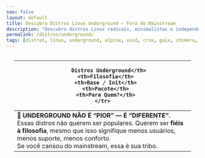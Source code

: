 ```yaml
---
seo: false
layout: default
title: Descubra Distros Linux Underground — Fora do Mainstream
description: "Descubra distros Linux radicais, minimalistas e independentes: Alpine, Void, CRUX, Guix, Chimera e mais — fora do mainstream, cheias de atitude."
permalink: /distros/underground/
tags: [distros, linux, underground, alpine, void, crux, guix, chimera, alternativas, rebeldes]
---
```







<section class="post-content">





<div style="overflow-x: auto; padding: 0 20px;">
  <table class="evergreen-table">
  <thead>
    <tr>
      <th>
      
        Distros Underground</th>
      <th>Filosofia</th>
      <th>Base / Init</th>
      <th>Pacote</th>
      <th>Para Quem?</th>
    </tr>
  </thead>
  <tbody>
    <tr>
      <td data-label="
      
        Distros Underground"><strong>Alpine Linux</strong></td>
      <td data-label="Filosofia">Leveza extrema. Segurança. Containers.</td>
      <td data-label="Base / Init">musl libc + OpenRC</td>
      <td data-label="Pacote"><code>apk</code></td>
      <td data-label="Para Quem?">DevOps, containers, servidores minimalistas</td>
    </tr>
    <tr>
      <td data-label="
      
        Distros Underground"><strong>Void Linux</strong></td>
      <td data-label="Filosofia">Independente. Runit. Liberdade total.</td>
      <td data-label="Base / Init">glibc/musl + Runit</td>
      <td data-label="Pacote"><code>xbps</code></td>
      <td data-label="Para Quem?">Quem odeia systemd e ama simplicidade</td>
    </tr>
    <tr>
      <td data-label="
      
        Distros Underground"><strong>CRUX</strong></td>
      <td data-label="Filosofia">KISS. Feito para experts. Compila tudo.</td>
      <td data-label="Base / Init">glibc + BSD-style init</td>
      <td data-label="Pacote">Ports (compilação)</td>
      <td data-label="Para Quem?">Gurus que querem controle total</td>
    </tr>
    <tr>
      <td data-label="
      
        Distros Underground"><strong>Hyperbola GNU/Linux-libre</strong></td>
      <td data-label="Filosofia">100% software livre. Sem blobs. Ética radical.</td>
      <td data-label="Base / Init">Parabola (Arch) + OpenRC</td>
      <td data-label="Pacote"><code>pacman</code></td>
      <td data-label="Para Quem?">Defensores da liberdade de software</td>
    </tr>
    <tr>
      <td data-label="
      
        Distros Underground"><strong>Dragora GNU/Linux-Libre</strong></td>
      <td data-label="Filosofia">GNU puro. Simples. Independente.</td>
      <td data-label="Base / Init">glibc + BSD init</td>
      <td data-label="Pacote">Dragora Package Tool</td>
      <td data-label="Para Quem?">Quem quer fugir de Debian/RedHat/Arch</td>
    </tr>
    <tr>
      <td data-label="
      
        Distros Underground"><strong>Guix System</strong></td>
      <td data-label="Filosofia">Funcional. Reproducível. Declarativo.</td>
      <td data-label="Base / Init">GNU Guix (Nix-like) + Shepherd</td>
      <td data-label="Pacote"><code>guix</code></td>
      <td data-label="Para Quem?">Cientistas, programadores funcionais</td>
    </tr>
    <tr>
      <td data-label="
      
        Distros Underground"><strong>Chimera Linux</strong></td>
      <td data-label="Filosofia">Híbrido Linux/BSD. Moderno. Experimental.</td>
      <td data-label="Base / Init">LLVM libc + dinit</td>
      <td data-label="Pacote"><code>apko</code> (inspirado em apk)</td>
      <td data-label="Para Quem?">Early adopters, curiosos de BSD + Linux</td>
    </tr>
    <tr>
      <td data-label="
      
        Distros Underground"><strong>Adélie Linux</strong></td>
      <td data-label="Filosofia">Velocidade em hardware antigo. PowerPC, ARM, x86.</td>
      <td data-label="Base / Init">musl + OpenRC</td>
      <td data-label="Pacote"><code>apk</code></td>
      <td data-label="Para Quem?">Reviver hardware antigo com Linux moderno</td>
    </tr>
    <tr>
      <td data-label="
      
        Distros Underground"><strong>Devuan</strong></td>
      <td data-label="Filosofia">Debian sem systemd. Liberdade de init.</td>
      <td data-label="Base / Init">Debian + sysvinit/OpenRC/runit</td>
      <td data-label="Pacote"><code>apt</code></td>
      <td data-label="Para Quem?">Quem ama Debian, mas odeia systemd</td>
    </tr>
    <tr>
      <td data-label="
      
        Distros Underground"><strong>Artix Linux</strong></td>
      <td data-label="Filosofia">Arch sem systemd. Escolha seu init.</td>
      <td data-label="Base / Init">Arch + OpenRC/runit/s6</td>
      <td data-label="Pacote"><code>pacman</code></td>
      <td data-label="Para Quem?">Arch users que querem liberdade de init</td>
    </tr>
    <tr>
      <td data-label="
      
        Distros Underground"><strong>Alpine + postmarketOS</strong></td>
      <td data-label="Filosofia">Reviver celulares com Linux real.</td>
      <td data-label="Base / Init">musl + OpenRC</td>
      <td data-label="Pacote"><code>apk</code></td>
      <td data-label="Para Quem?">Hackers de hardware móvel, celulares antigos</td>
    </tr>
    <tr>
      <td data-label="
      
        Distros Underground"><strong>Bedrock Linux</strong></td>
      <td data-label="Filosofia">Misture Debian, Arch, Alpine... tudo junto.</td>
      <td data-label="Base / Init">Meta-distro (strata)</td>
      <td data-label="Pacote">Todos (apt, pacman, apk, etc)</td>
      <td data-label="Para Quem?">Quem quer o melhor de cada mundo, junto</td>
    </tr>
  </tbody>
</table>
</div>


<blockquote style="background: #1a1a1a; padding: 20px; border-left: 4px solid #ff5555; margin: 2rem; font-family: monospace; color: #e0e0e0;">
  <strong>🐧 UNDERGROUND NÃO É “PIOR” — É “DIFERENTE”.</strong><br>
  Essas distros não querem ser populares. Querem ser <strong>fiéis à filosofia</strong>, mesmo que isso signifique menos usuários, menos suporte, menos conforto.<br>
  Se você cansou do mainstream, essa é sua tribo.
</blockquote>
</section>



<script type="application/ld+json">
{
  "@context": "https://schema.org",
  "@type": "Table",
  "name": "Distros Linux Underground — Alternativas Rebeldes ao Mainstream",
  "description": "Tabela de distros Linux radicais, minimalistas e independentes — como Alpine, Void, CRUX, Guix, Chimera — fora do mainstream, para quem quer liberdade e controle.",
  "inLanguage": "pt-BR",
  "url": "{{ page.url | absolute_url }}",
  "mainEntityOfPage": {
    "@type": "WebPage",
    "@id": "{{ page.url | absolute_url }}"
  },
  "author": {
    "@type": "Person",
    "name": "Equipe Piolinu"
  },
  "publisher": {
    "@type": "Organization",
    "name": "Piolinux",
    "logo": {
      "@type": "ImageObject",
      "url": "https://piolinux.com/logo-512.png",
      "width": 512,
      "height": 512
    }
  },
  "datePublished": "2025-04-05T10:00:00+00:00",
  "dateModified": "{{ page.last_modified_at | date_to_rfc3339 }}"
}
</script>
